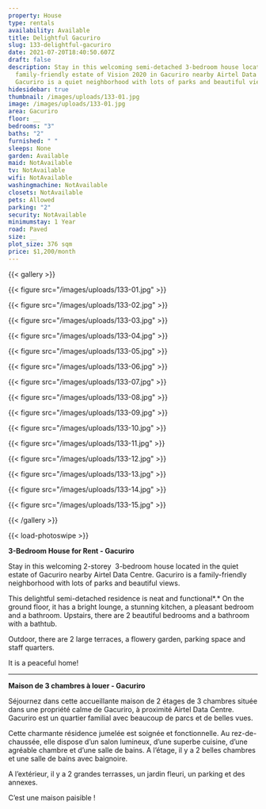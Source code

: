 ```yaml
---
property: House
type: rentals
availability: Available
title: Delightful Gacuriro
slug: 133-delightful-gacuriro
date: 2021-07-20T18:40:50.607Z
draft: false
description: Stay in this welcoming semi-detached 3-bedroom house located in the
  family-friendly estate of Vision 2020 in Gacuriro nearby Airtel Data Centre.
  Gacuriro is a quiet neighborhood with lots of parks and beautiful views.
hidesidebar: true
thumbnail: /images/uploads/133-01.jpg
image: /images/uploads/133-01.jpg
area: Gacuriro
floor: __
bedrooms: "3"
baths: "2"
furnished: " "
sleeps: None
garden: Available
maid: NotAvailable
tv: NotAvailable
wifi: NotAvailable
washingmachine: NotAvailable
closets: NotAvailable
pets: Allowed
parking: "2"
security: NotAvailable
minimumstay: 1 Year
road: Paved
size: __
plot_size: 376 sqm
price: $1,200/month
---
```

{{< gallery >}}

{{< figure src="/images/uploads/133-01.jpg" >}}

{{< figure src="/images/uploads/133-02.jpg" >}}

{{< figure src="/images/uploads/133-03.jpg" >}}

{{< figure src="/images/uploads/133-04.jpg" >}}

{{< figure src="/images/uploads/133-05.jpg" >}}

{{< figure src="/images/uploads/133-06.jpg" >}}

{{< figure src="/images/uploads/133-07.jpg" >}}

{{< figure src="/images/uploads/133-08.jpg" >}}

{{< figure src="/images/uploads/133-09.jpg" >}}

{{< figure src="/images/uploads/133-10.jpg" >}}

{{< figure src="/images/uploads/133-11.jpg" >}}

{{< figure src="/images/uploads/133-12.jpg" >}}

{{< figure src="/images/uploads/133-13.jpg" >}}

{{< figure src="/images/uploads/133-14.jpg" >}}

{{< figure src="/images/uploads/133-15.jpg" >}}

{{< /gallery >}}

{{< load-photoswipe >}}

**3-Bedroom House for Rent - Gacuriro**

Stay in this welcoming 2-storey  3-bedroom house located in the quiet estate of Gacuriro nearby Airtel Data Centre. Gacuriro is a family-friendly neighborhood with lots of parks and beautiful views.

This delightful semi-detached residence is neat and functional*.* On the ground floor, it has a bright lounge, a stunning kitchen, a pleasant bedroom and a bathroom. Upstairs, there are 2 beautiful bedrooms and a bathroom with a bathtub.

Outdoor, there are 2 large terraces, a flowery garden, parking space and staff quarters.

It is a peaceful home!

---

**Maison de 3 chambres à louer - Gacuriro**

Séjournez dans cette accueillante maison de 2 étages de 3 chambres située dans une propriété calme de Gacuriro, à proximité Airtel Data Centre. Gacuriro est un quartier familial avec beaucoup de parcs et de belles vues.

Cette charmante résidence jumelée est soignée et fonctionnelle. Au rez-de-chaussée, elle dispose d’un salon lumineux, d’une superbe cuisine, d’une agréable chambre et d’une salle de bains. A l’étage, il y a 2 belles chambres et une salle de bains avec baignoire.

A l’extérieur, il y a 2 grandes terrasses, un jardin fleuri, un parking et des annexes.

C’est une maison paisible !